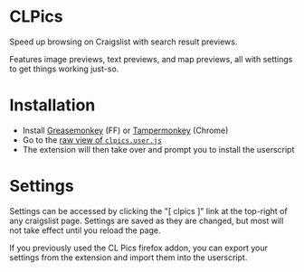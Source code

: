 # CLPics

Speed up browsing on Craigslist with search result previews.

Features image previews, text previews, and map previews, all with settings to get things working just-so.

# Installation

* Install [Greasemonkey](https://addons.mozilla.org/en-us/firefox/addon/greasemonkey/) (FF) or [Tampermonkey](https://chrome.google.com/webstore/detail/tampermonkey/dhdgffkkebhmkfjojejmpbldmpobfkfo) (Chrome)
* Go to the [raw view of `clpics.user.js`](https://github.com/eternicode/clpics/raw/master/clpics.user.js)
* The extension will then take over and prompt you to install the userscript

# Settings

Settings can be accessed by clicking the "[ clpics ]" link at the top-right of any craigslist page.
Settings are saved as they are changed, but most will not take effect until you reload the page.

If you previously used the CL Pics firefox addon, you can export your settings from the extension and import them into the userscript.
